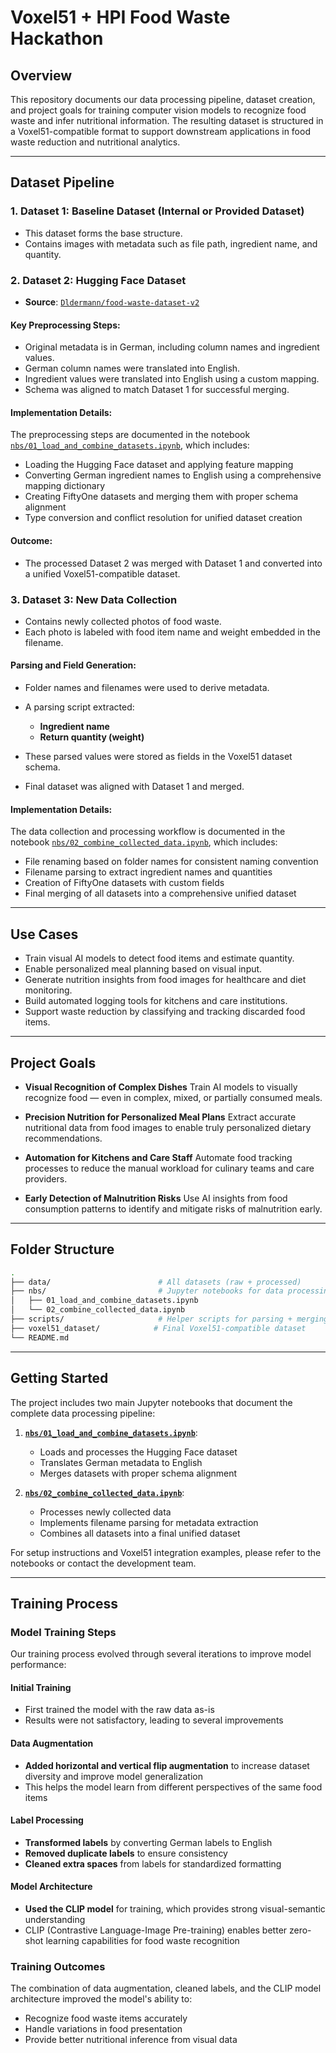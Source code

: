 # Voxel51 + HPI Food Waste Hackathon

## Overview

This repository documents our data processing pipeline, dataset creation, and project goals for training computer vision models to recognize food waste and infer nutritional information. The resulting dataset is structured in a Voxel51-compatible format to support downstream applications in food waste reduction and nutritional analytics.

---

## Dataset Pipeline

### 1. Dataset 1: Baseline Dataset (Internal or Provided Dataset)

* This dataset forms the base structure.
* Contains images with metadata such as file path, ingredient name, and quantity.

### 2. Dataset 2: Hugging Face Dataset

* **Source**: [`Dldermann/food-waste-dataset-v2`](https://huggingface.co/Dldermann/food-waste-dataset-v2)

#### Key Preprocessing Steps:

* Original metadata is in German, including column names and ingredient values.
* German column names were translated into English.
* Ingredient values were translated into English using a custom mapping.
* Schema was aligned to match Dataset 1 for successful merging.

#### Implementation Details:

The preprocessing steps are documented in the notebook [`nbs/01_load_and_combine_datasets.ipynb`](nbs/01_load_and_combine_datasets.ipynb), which includes:
- Loading the Hugging Face dataset and applying feature mapping
- Converting German ingredient names to English using a comprehensive mapping dictionary
- Creating FiftyOne datasets and merging them with proper schema alignment
- Type conversion and conflict resolution for unified dataset creation

#### Outcome:

* The processed Dataset 2 was merged with Dataset 1 and converted into a unified Voxel51-compatible dataset.

### 3. Dataset 3: New Data Collection

* Contains newly collected photos of food waste.
* Each photo is labeled with food item name and weight embedded in the filename.

#### Parsing and Field Generation:

* Folder names and filenames were used to derive metadata.
* A parsing script extracted:

  * **Ingredient name**
  * **Return quantity (weight)**
* These parsed values were stored as fields in the Voxel51 dataset schema.
* Final dataset was aligned with Dataset 1 and merged.

#### Implementation Details:

The data collection and processing workflow is documented in the notebook [`nbs/02_combine_collected_data.ipynb`](nbs/02_combine_collected_data.ipynb), which includes:
- File renaming based on folder names for consistent naming convention
- Filename parsing to extract ingredient names and quantities
- Creation of FiftyOne datasets with custom fields
- Final merging of all datasets into a comprehensive unified dataset

---

## Use Cases

* Train visual AI models to detect food items and estimate quantity.
* Enable personalized meal planning based on visual input.
* Generate nutrition insights from food images for healthcare and diet monitoring.
* Build automated logging tools for kitchens and care institutions.
* Support waste reduction by classifying and tracking discarded food items.

---

## Project Goals

* **Visual Recognition of Complex Dishes**
  Train AI models to visually recognize food — even in complex, mixed, or partially consumed meals.

* **Precision Nutrition for Personalized Meal Plans**
  Extract accurate nutritional data from food images to enable truly personalized dietary recommendations.

* **Automation for Kitchens and Care Staff**
  Automate food tracking processes to reduce the manual workload for culinary teams and care providers.

* **Early Detection of Malnutrition Risks**
  Use AI insights from food consumption patterns to identify and mitigate risks of malnutrition early.

---

## Folder Structure

```bash
.
├── data/                        # All datasets (raw + processed)
├── nbs/                         # Jupyter notebooks for data processing
│   ├── 01_load_and_combine_datasets.ipynb
│   └── 02_combine_collected_data.ipynb
├── scripts/                     # Helper scripts for parsing + merging
├── voxel51_dataset/            # Final Voxel51-compatible dataset
└── README.md
```

---

## Getting Started

The project includes two main Jupyter notebooks that document the complete data processing pipeline:

1. **[`nbs/01_load_and_combine_datasets.ipynb`](nbs/01_load_and_combine_datasets.ipynb)**:
   - Loads and processes the Hugging Face dataset
   - Translates German metadata to English
   - Merges datasets with proper schema alignment

2. **[`nbs/02_combine_collected_data.ipynb`](nbs/02_combine_collected_data.ipynb)**:
   - Processes newly collected data
   - Implements filename parsing for metadata extraction
   - Combines all datasets into a final unified dataset

For setup instructions and Voxel51 integration examples, please refer to the notebooks or contact the development team.

---

## Training Process

### Model Training Steps

Our training process evolved through several iterations to improve model performance:

#### Initial Training
- First trained the model with the raw data as-is
- Results were not satisfactory, leading to several improvements

#### Data Augmentation
- **Added horizontal and vertical flip augmentation** to increase dataset diversity and improve model generalization
- This helps the model learn from different perspectives of the same food items

#### Label Processing
- **Transformed labels** by converting German labels to English
- **Removed duplicate labels** to ensure consistency
- **Cleaned extra spaces** from labels for standardized formatting

#### Model Architecture
- **Used the CLIP model** for training, which provides strong visual-semantic understanding
- CLIP (Contrastive Language-Image Pre-training) enables better zero-shot learning capabilities for food waste recognition

### Training Outcomes
The combination of data augmentation, cleaned labels, and the CLIP model architecture improved the model's ability to:
- Recognize food waste items accurately
- Handle variations in food presentation
- Provide better nutritional inference from visual data